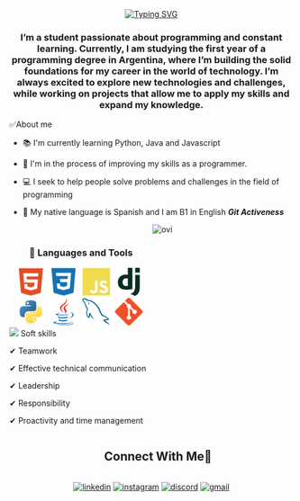 <div align=center>
      <a href="https://git.io/typing-svg"><img src="https://readme-typing-svg.demolab.com?font=Mooli&weight=900&size=35&pause=1000&color=F7F7F7&width=550&height=60&lines=Hi%F0%9F%91%8BI%C2%B4m+Angelina+Pizzolatto;Computer+Science+Student;Problem+Solver;and+Freelance+worker..." alt="Typing SVG" /></a>
        <h3> I’m a student passionate about programming and constant learning. Currently, I am studying the first year of a programming degree in Argentina, where I’m building the solid foundations for my career in the world of technology. I’m always excited to explore new technologies and challenges, while working on projects that allow me to apply my skills and expand my knowledge.
    </h3>
</div>
<div align="center"> 
<div align="left">
✅About me 
    
- 📚 I'm currently learning Python, Java and Javascript
  
- 💬 I'm in the process of improving my skills as a programmer.
  
- 💻 I seek to help people solve problems and challenges in the field of programming
  
- 💬  My native language is Spanish and I am B1 in English
<i><b>Git Activeness</b></i></p>
<p><img align="right" src="https://github-readme-stats.vercel.app/api/top-langs?username=OvinduWijethunge&show_icons=true&locale=en&layout=compact&theme=chartreuse-dark" alt="ovi" width="250" height="250" /></p>
</div>
<div align="center"> 
      <br>
    <h3>🔨 Languages ​​and Tools</h3>
    <div>
    <img src ="https://github.com/devicons/devicon/blob/master/icons/html5/html5-plain.svg" tittle="HTML5" alt="HTML" width="50" height="50"/>&nbsp;
    <img src ="https://github.com/devicons/devicon/blob/master/icons/css3/css3-plain.svg" tittle="CSS#" alt="CSS" width="50" height="50"/>&nbsp;
    <img src ="https://github.com/devicons/devicon/blob/master/icons/javascript/javascript-plain.svg" tittle="Javascript" alt="Javascript" width="50" height="50"/>&nbsp;
    <img src ="https://github.com/devicons/devicon/blob/master/icons/django/django-plain.svg" tittle="Django" alt="Django" width="50" height="50"/>&nbsp;
    <img src ="https://github.com/devicons/devicon/blob/master/icons/python/python-original.svg" tittle="Python" alt="Python" width="50" height="50"/>&nbsp;
    <img src ="https://github.com/devicons/devicon/blob/master/icons/java/java-original.svg" tittle="Java" alt="Java" width="50" height="50"/>&nbsp;
    <img src ="https://github.com/devicons/devicon/blob/master/icons/mysql/mysql-original.svg" tittle="MySQL" alt="MySQL" width="50" height="50"/>&nbsp;
    <img src ="https://github.com/devicons/devicon/blob/master/icons/git/git-original.svg" tittle="Git" alt="Git" width="50" height="50"/>&nbsp;
    </div>
</div>
<div align="left">
    <img src="https://media.giphy.com/media/iY8CRBdQXODJSCERIr/giphy.gif" width="40px">&nbsp;Soft skills
      
   ✔ Teamwork 
    
   ✔ Effective technical communication
     
   ✔ Leadership
     
   ✔ Responsibility
     
   ✔ Proactivity and time management
<div>
<div id="user-content-toc">
  <ul align="center">
    <summary><h2 style="display: inline-block">Connect With Me🤝</h2></summary>
  </ul>
</div>

<!--íconos y links-->
<p align="center">
<a href="https://www.linkedin.com/in/1010nishant/" target="blank"><img align="center" src="https://user-images.githubusercontent.com/88904952/234979284-68c11d7f-1acc-4f0c-ac78-044e1037d7b0.png" alt="linkedin" height="50" width="50" /></a>
<a href="https://instagram.com/angipizzolatto_?igshid=YTQwZjQ0NmI0OA==" target="blank"><img align="center" src="https://user-images.githubusercontent.com/88904952/234981169-2dd1e58f-4b7e-468c-8213-034ba62156c3.png" alt="instagram" height="50" width="50" /></a>
<a href="https://discord.gg/UjwKkJsXsf" target="blank"><img align="center" src="https://user-images.githubusercontent.com/88904952/234982627-019fd336-6248-453c-9b05-97c13fd1d207.png" alt="discord" height="50" width="50" /></a>
<a href="https://mail.angelinaornellachami@gmail.com" target="blank"><img align="center" src="https://seeklogo.com/images/G/gmail-new-2020-logo-32DBE11BB4-seeklogo.com.png" alt="gmail" height="50" width="50" /></a>
</p>

